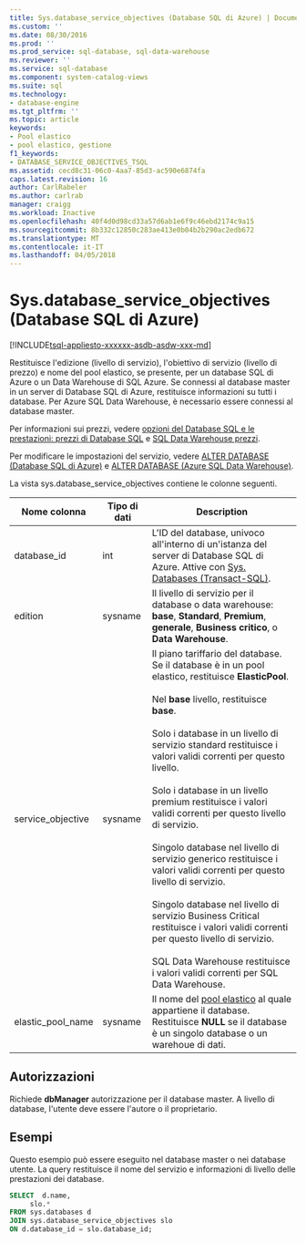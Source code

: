 ```yaml
---
title: Sys.database_service_objectives (Database SQL di Azure) | Documenti Microsoft
ms.custom: ''
ms.date: 08/30/2016
ms.prod: ''
ms.prod_service: sql-database, sql-data-warehouse
ms.reviewer: ''
ms.service: sql-database
ms.component: system-catalog-views
ms.suite: sql
ms.technology:
- database-engine
ms.tgt_pltfrm: ''
ms.topic: article
keywords:
- Pool elastico
- pool elastico, gestione
f1_keywords:
- DATABASE_SERVICE_OBJECTIVES_TSQL
ms.assetid: cecd8c31-06c0-4aa7-85d3-ac590e6874fa
caps.latest.revision: 16
author: CarlRabeler
ms.author: carlrab
manager: craigg
ms.workload: Inactive
ms.openlocfilehash: 40f4d0d98cd33a57d6ab1e6f9c46ebd2174c9a15
ms.sourcegitcommit: 8b332c12850c283ae413e0b04b2b290ac2edb672
ms.translationtype: MT
ms.contentlocale: it-IT
ms.lasthandoff: 04/05/2018
---
```

# <a name="sysdatabaseserviceobjectives-azure-sql-database"></a>Sys.database_service_objectives (Database SQL di Azure)
[!INCLUDE[tsql-appliesto-xxxxxx-asdb-asdw-xxx-md](../../includes/tsql-appliesto-xxxxxx-asdb-asdw-xxx-md.md)]

Restituisce l'edizione (livello di servizio), l'obiettivo di servizio (livello di prezzo) e nome del pool elastico, se presente, per un database SQL di Azure o un Data Warehouse di SQL Azure. Se connessi al database master in un server di Database SQL di Azure, restituisce informazioni su tutti i database. Per Azure SQL Data Warehouse, è necessario essere connessi al database master.  
  
  
 Per informazioni sui prezzi, vedere [opzioni del Database SQL e le prestazioni: prezzi di Database SQL](https://azure.microsoft.com/en-us/pricing/details/sql-database/) e [SQL Data Warehouse prezzi](https://azure.microsoft.com/pricing/details/sql-data-warehouse/).  
  
 Per modificare le impostazioni del servizio, vedere [ALTER DATABASE (Database SQL di Azure)](../../t-sql/statements/alter-database-azure-sql-database.md) e [ALTER DATABASE (Azure SQL Data Warehouse)](../../t-sql/statements/alter-database-azure-sql-data-warehouse.md).  
  
 La vista sys.database_service_objectives contiene le colonne seguenti.  
  
|Nome colonna|Tipo di dati|Description|  
|-----------------|---------------|-----------------|  
|database_id|int|L'ID del database, univoco all'interno di un'istanza del server di Database SQL di Azure. Attive con [Sys. Databases &#40;Transact-SQL&#41;](../../relational-databases/system-catalog-views/sys-databases-transact-sql.md).|  
|edition|sysname|Il livello di servizio per il database o data warehouse: **base**, **Standard**, **Premium**, **generale**,  **Business critico**, o **Data Warehouse**.|  
|service_objective|sysname|Il piano tariffario del database. Se il database è in un pool elastico, restituisce **ElasticPool**.<br /><br /> Nel **base** livello, restituisce **base**.<br /><br /> Solo i database in un livello di servizio standard restituisce i valori validi correnti per questo livello.<br /><br /> Solo i database in un livello premium restituisce i valori validi correnti per questo livello di servizio.<br /><br />Singolo database nel livello di servizio generico restituisce i valori validi correnti per questo livello di servizio.<br /><br />Singolo database nel livello di servizio Business Critical restituisce i valori validi correnti per questo livello di servizio.<br /><br /> SQL Data Warehouse restituisce i valori validi correnti per SQL Data Warehouse.|  
|elastic_pool_name|sysname|Il nome del [pool elastico](https://azure.microsoft.com/documentation/articles/sql-database-elastic-pool/) al quale appartiene il database. Restituisce **NULL** se il database è un singolo database o un warehoue di dati.|  
  
## <a name="permissions"></a>Autorizzazioni  
 Richiede **dbManager** autorizzazione per il database master.  A livello di database, l'utente deve essere l'autore o il proprietario.  
  
## <a name="examples"></a>Esempi  
 Questo esempio può essere eseguito nel database master o nei database utente. La query restituisce il nome del servizio e informazioni di livello delle prestazioni dei database.  
  
```sql  
SELECT  d.name,   
     slo.*    
FROM sys.databases d   
JOIN sys.database_service_objectives slo    
ON d.database_id = slo.database_id;  
  
```  
  
  
